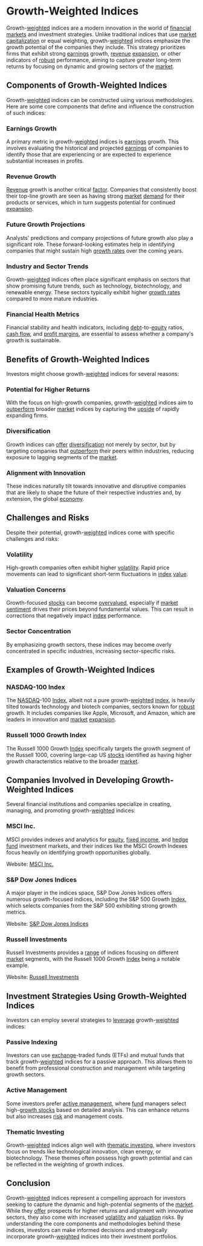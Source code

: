 # Growth-Weighted Indices

Growth-[weighted](../w/weighted.md) indices are a modern innovation in the world of [financial markets](../f/financial_market.md) and investment strategies. Unlike traditional indices that use [market capitalization](../m/market_capitalization.md) or equal weighting, growth-[weighted](../w/weighted.md) indices emphasize the growth potential of the companies they include. This strategy prioritizes firms that exhibit strong [earnings](../e/earnings.md) growth, [revenue](../r/revenue.md) [expansion](../e/expansion.md), or other indicators of [robust](../r/robust.md) performance, aiming to capture greater long-term returns by focusing on dynamic and growing sectors of the [market](../m/market.md).

## Components of Growth-Weighted Indices

Growth-[weighted](../w/weighted.md) indices can be constructed using various methodologies. Here are some core components that define and influence the construction of such indices:

### Earnings Growth

A primary metric in growth-[weighted](../w/weighted.md) indices is [earnings](../e/earnings.md) growth. This involves evaluating the historical and projected [earnings](../e/earnings.md) of companies to identify those that are experiencing or are expected to experience substantial increases in profits.

### Revenue Growth

[Revenue](../r/revenue.md) growth is another critical [factor](../f/factor.md). Companies that consistently boost their top-line growth are seen as having strong [market](../m/market.md) [demand](../d/demand.md) for their products or services, which in turn suggests potential for continued [expansion](../e/expansion.md).

### Future Growth Projections

Analysts' predictions and company projections of future growth also play a significant role. These forward-looking estimates help in identifying companies that might sustain high [growth rates](../g/growth_rates_in_trading.md) over the coming years.

### Industry and Sector Trends

Growth-[weighted](../w/weighted.md) indices often place significant emphasis on sectors that show promising future trends, such as technology, biotechnology, and renewable energy. These sectors typically exhibit higher [growth rates](../g/growth_rates_in_trading.md) compared to more mature industries.

### Financial Health Metrics

Financial stability and health indicators, including [debt](../d/debt.md)-to-[equity](../e/equity.md) ratios, [cash flow](../c/cash_flow.md), and [profit margins](../p/profit_margins_in_trading.md), are essential to assess whether a company's growth is sustainable.

## Benefits of Growth-Weighted Indices

Investors might choose growth-[weighted](../w/weighted.md) indices for several reasons:

### Potential for Higher Returns

With the focus on high-growth companies, growth-[weighted](../w/weighted.md) indices aim to [outperform](../o/outperform.md) broader [market](../m/market.md) indices by capturing the [upside](../u/upside.md) of rapidly expanding firms.

### Diversification

Growth indices can [offer](../o/offer.md) [diversification](../d/diversification.md) not merely by sector, but by targeting companies that [outperform](../o/outperform.md) their peers within industries, reducing exposure to lagging segments of the [market](../m/market.md).

### Alignment with Innovation

These indices naturally tilt towards innovative and disruptive companies that are likely to shape the future of their respective industries and, by extension, the global [economy](../e/economy.md).

## Challenges and Risks

Despite their potential, growth-[weighted](../w/weighted.md) indices come with specific challenges and risks:

### Volatility

High-growth companies often exhibit higher [volatility](../v/volatility.md). Rapid price movements can lead to significant short-term fluctuations in [index](../i/index_instrument.md) [value](../v/value.md).

### Valuation Concerns

Growth-focused [stocks](../s/stock.md) can become [overvalued](../o/overvalued.md), especially if [market sentiment](../m/market_sentiment.md) drives their prices beyond fundamental values. This can result in corrections that negatively impact [index](../i/index_instrument.md) performance.

### Sector Concentration

By emphasizing growth sectors, these indices may become overly concentrated in specific industries, increasing sector-specific risks.

## Examples of Growth-Weighted Indices

### NASDAQ-100 Index

The [NASDAQ](../n/nasdaq.md)-100 [Index](../i/index_instrument.md), albeit not a pure growth-[weighted](../w/weighted.md) [index](../i/index_instrument.md), is heavily tilted towards technology and biotech companies, sectors known for [robust](../r/robust.md) growth. It includes companies like Apple, Microsoft, and Amazon, which are leaders in innovation and [market](../m/market.md) [expansion](../e/expansion.md).

### Russell 1000 Growth Index

The Russell 1000 Growth [Index](../i/index_instrument.md) specifically targets the growth segment of the Russell 1000, covering large-cap US [stocks](../s/stock.md) identified as having higher growth characteristics relative to the broader [market](../m/market.md).

## Companies Involved in Developing Growth-Weighted Indices

Several financial institutions and companies specialize in creating, managing, and promoting growth-[weighted](../w/weighted.md) indices:

### MSCI Inc.

MSCI provides indexes and analytics for [equity](../e/equity.md), [fixed income](../f/fixed_income.md), and [hedge fund](../h/hedge_fund.md) investment markets, and their indices like the MSCI Growth Indexes focus heavily on identifying growth opportunities globally.

Website: [MSCI Inc.](https://www.msci.com/)

### S&P Dow Jones Indices

A major player in the indices space, S&P Dow Jones Indices offers numerous growth-focused indices, including the S&P 500 Growth [Index](../i/index_instrument.md), which selects companies from the S&P 500 exhibiting strong growth metrics.

Website: [S&P Dow Jones Indices](https://www.spglobal.com/spdji/)

### Russell Investments

Russell Investments provides a [range](../r/range.md) of indices focusing on different [market](../m/market.md) segments, with the Russell 1000 Growth [Index](../i/index_instrument.md) being a notable example.

Website: [Russell Investments](https://russellinvestments.com/)

## Investment Strategies Using Growth-Weighted Indices

Investors can employ several strategies to [leverage](../l/leverage.md) growth-[weighted](../w/weighted.md) indices:

### Passive Indexing

Investors can use [exchange](../e/exchange.md)-traded funds (ETFs) and mutual funds that track growth-[weighted](../w/weighted.md) indices for a passive approach. This allows them to benefit from professional construction and management while targeting growth sectors.

### Active Management

Some investors prefer [active management](../a/active_management.md), where [fund](../f/fund.md) managers select high-[growth stocks](../g/growth_stocks.md) based on detailed analysis. This can enhance returns but also increases [risk](../r/risk.md) and management costs.

### Thematic Investing

Growth-[weighted](../w/weighted.md) indices align well with [thematic investing](../t/thematic_investing.md), where investors focus on trends like technological innovation, clean energy, or biotechnology. These themes often possess high growth potential and can be reflected in the weighting of growth indices.

## Conclusion

Growth-[weighted](../w/weighted.md) indices represent a compelling approach for investors seeking to capture the dynamic and high-potential segments of the [market](../m/market.md). While they [offer](../o/offer.md) prospects for higher returns and alignment with innovative sectors, they also come with increased [volatility](../v/volatility.md) and [valuation](../v/valuation.md) risks. By understanding the core components and methodologies behind these indices, investors can make informed decisions and strategically incorporate growth-[weighted](../w/weighted.md) indices into their investment portfolios.

